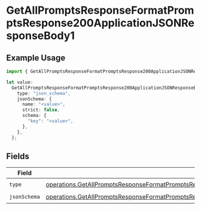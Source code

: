 # GetAllPromptsResponseFormatPromptsResponse200ApplicationJSONResponseBody1

## Example Usage

```typescript
import { GetAllPromptsResponseFormatPromptsResponse200ApplicationJSONResponseBody1 } from "orq-poc-typescript-multi-env-version/models/operations";

let value:
  GetAllPromptsResponseFormatPromptsResponse200ApplicationJSONResponseBody1 = {
    type: "json_schema",
    jsonSchema: {
      name: "<value>",
      strict: false,
      schema: {
        "key": "<value>",
      },
    },
  };
```

## Fields

| Field                                                                                                                                                                                                          | Type                                                                                                                                                                                                           | Required                                                                                                                                                                                                       | Description                                                                                                                                                                                                    |
| -------------------------------------------------------------------------------------------------------------------------------------------------------------------------------------------------------------- | -------------------------------------------------------------------------------------------------------------------------------------------------------------------------------------------------------------- | -------------------------------------------------------------------------------------------------------------------------------------------------------------------------------------------------------------- | -------------------------------------------------------------------------------------------------------------------------------------------------------------------------------------------------------------- |
| `type`                                                                                                                                                                                                         | [operations.GetAllPromptsResponseFormatPromptsResponse200ApplicationJSONResponseBodyItems3Type](../../models/operations/getallpromptsresponseformatpromptsresponse200applicationjsonresponsebodyitems3type.md) | :heavy_check_mark:                                                                                                                                                                                             | N/A                                                                                                                                                                                                            |
| `jsonSchema`                                                                                                                                                                                                   | [operations.GetAllPromptsResponseFormatPromptsResponse200ApplicationJSONResponseBodyJSONSchema](../../models/operations/getallpromptsresponseformatpromptsresponse200applicationjsonresponsebodyjsonschema.md) | :heavy_check_mark:                                                                                                                                                                                             | N/A                                                                                                                                                                                                            |
